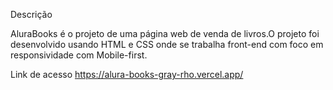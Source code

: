 Descrição

AluraBooks é o projeto de uma página web de venda de livros.O projeto foi  desenvolvido usando HTML e CSS onde se trabalha front-end com foco em responsividade com Mobile-first.


Link de acesso
https://alura-books-gray-rho.vercel.app/

